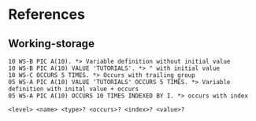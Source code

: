 # References

## Working-storage

```cobol
10 WS-B PIC A(10). *> Variable definition without initial value
10 WS-B PIC A(10) VALUE 'TUTORIALS'. *> " with initial value
10 WS-C OCCURS 5 TIMES. *> Occurs with trailing group
05 WS-A PIC A(10) VALUE 'TUTORIALS' OCCURS 5 TIMES. *> Variable definition with inital value + occurs
05 WS-A PIC A(10) OCCURS 10 TIMES INDEXED BY I. *> occurs with index
```

`<level> <name> <type>? <occurs>? <index>? <value>?`
